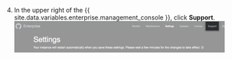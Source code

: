 4. In the upper right of the {{ site.data.variables.enterprise.management_console }}, click **Support**. ![Button to access Support area](/assets/images/enterprise/management-console/support-link.png)
